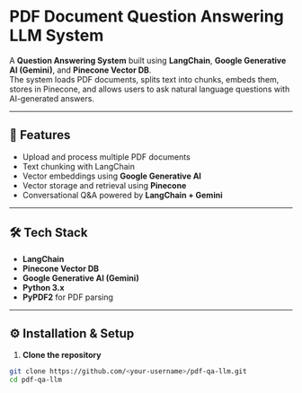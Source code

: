 # PDF Document Question Answering LLM System

A **Question Answering System** built using **LangChain**, **Google Generative AI (Gemini)**, and **Pinecone Vector DB**.  
The system loads PDF documents, splits text into chunks, embeds them, stores in Pinecone, and allows users to ask natural language questions with AI-generated answers.

---

## 🚀 Features
- Upload and process multiple PDF documents
- Text chunking with LangChain
- Vector embeddings using **Google Generative AI**
- Vector storage and retrieval using **Pinecone**
- Conversational Q&A powered by **LangChain + Gemini**

---

## 🛠️ Tech Stack
- **LangChain**
- **Pinecone Vector DB**
- **Google Generative AI (Gemini)**
- **Python 3.x**
- **PyPDF2** for PDF parsing

---

## ⚙️ Installation & Setup

1. **Clone the repository**
```bash
git clone https://github.com/<your-username>/pdf-qa-llm.git
cd pdf-qa-llm
